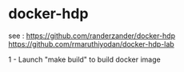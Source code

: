 # docker-hdp
see :   https://github.com/randerzander/docker-hdp
        https://github.com/rmaruthiyodan/docker-hdp-lab

1 - Launch "make build" to build docker image